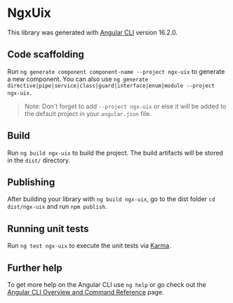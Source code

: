 # NgxUix

This library was generated with [Angular CLI](https://github.com/angular/angular-cli) version 16.2.0.

## Code scaffolding

Run `ng generate component component-name --project ngx-uix` to generate a new component. You can also use `ng generate directive|pipe|service|class|guard|interface|enum|module --project ngx-uix`.
> Note: Don't forget to add `--project ngx-uix` or else it will be added to the default project in your `angular.json` file. 

## Build

Run `ng build ngx-uix` to build the project. The build artifacts will be stored in the `dist/` directory.

## Publishing

After building your library with `ng build ngx-uix`, go to the dist folder `cd dist/ngx-uix` and run `npm publish`.

## Running unit tests

Run `ng test ngx-uix` to execute the unit tests via [Karma](https://karma-runner.github.io).

## Further help

To get more help on the Angular CLI use `ng help` or go check out the [Angular CLI Overview and Command Reference](https://angular.io/cli) page.
